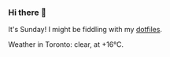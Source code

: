 ### Hi there :wave:

It's Sunday! I might be fiddling with my [dotfiles](https://github.com/bewuethr/dotfiles).

Weather in Toronto: clear, at +16°C.
